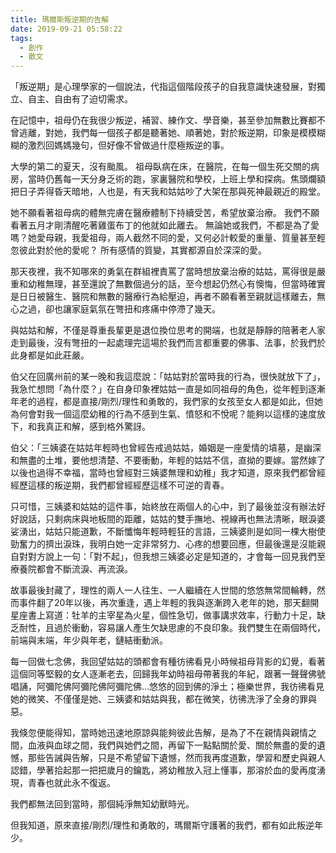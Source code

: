 ```yaml
---
title: 瑪爾斯叛逆期的告解
date: 2019-09-21 05:58:22
tags:
  - 創作
  - 散文
---
```


「叛逆期」是心理學家的一個說法，代指這個階段孩子的自我意識快速發展，對獨立、自主、自由有了迫切需求。

在記憶中，祖母仍在我很少叛逆，補習、練作文、學音樂，甚至參加無數比賽都不曾逃離，對她，我們每一個孩子都是聽著她、順著她，對於叛逆期，印象是模模糊糊的激烈回媽媽幾句，但好像不曾做過什麼極叛逆的事。
<!--more-->
大學的第二的夏天，沒有颱風。
祖母臥病在床，在醫院，在每一個生死交關的病房，當時仍舊每一天分身乏術的跑，家裏醫院和學校，上班上學和探病。焦頭爛額把日子弄得昏天暗地，人也是，有天我和姑姑吵了大架在那與死神最親近的殿堂。

她不願看著祖母病的體無完膚在醫療體制下持續受苦，希望放棄治療。
我們不願看著五月才剛清醒吃著雞蛋布丁的他就如此離去。
無論她或我們，不都是為了愛嗎？她愛母親，我愛祖母，兩人截然不同的愛，又何必計較愛的重量、質量甚至輕忽彼此對於他的愛呢？
所有感情的質變，其實都源自於深深的愛。

那天夜裡，我不知哪來的勇氣在群組裡責罵了當時想放棄治療的姑姑，罵得很是嚴重和幼稚無理，甚至還說了無數個過分的話，至今想起仍然心有懊悔，但當時確實是日日被醫生、醫院和無數的醫療行為給壓迫，再者不願看著至親就這樣離去，無心之過，卻也讓家庭氣氛在彆扭和疼痛中停滯了幾天。

與姑姑和解，不僅是尊重長輩更是退位換位思考的開端，也就是靜靜的陪著老人家走到最後，沒有彆扭的一起處理完這場於我們而言都重要的佛事、法事，於我們於此身都是如此莊嚴。

伯父在回廣州前的某一晚和我這麼說：「姑姑對於當時我的行為，很快就放下了」，我急忙想問「為什麼？」在自身印象裡姑姑一直是如同祖母的角色，從年輕到逐漸年老的過程，都是直接/剛烈/理性和勇敢的，我們家的女孩至女人都是如此，但她為何會對我一個這麼幼稚的行為不感到生氣、憤怒和不悅呢？能夠以這樣的速度放下，和我真正和解，感到格外驚訝。

伯父：「三姨婆在姑姑年輕時也曾經告戒過姑姑，婚姻是一座愛情的墳墓，是幽深和無盡的土堆，要他想清楚、不要衝動，年輕的姑姑不信，直拗的要嫁。當然嫁了以後也過得不幸福，當時也曾經對三姨婆無理和幼稚」我才知道，原來我們都曾經經歷這樣的叛逆期，我們都曾經經歷這樣不可逆的青春。

只可惜，三姨婆和姑姑的這件事，始終放在兩個人的心中，到了最後並沒有辦法好好說話，只剩病床與地板間的距離，姑姑的雙手撫地、視線再也無法清晰，眼淚婆娑湧出，姑姑只能道歉，不斷懺悔年輕時輕狂的言語，三姨婆則是如同一棵大樹使勁奮力的擠出淚珠，我明白她一定非常努力、心疼的想要回應，但最後還是沒能親自對對方說上一句：「對不起」，但我想三姨婆必定是知道的，才會每一回見我們至療養院都會不斷流淚、再流淚。

故事最後封藏了，理性的兩人一人往生、一人繼續在人世間的悠悠無常間輪轉，然而事件翻了20年以後，再次重逢，遇上年輕的我與逐漸跨入老年的她，那天翻開星座書上寫道：牡羊的主宰星為火星，個性急切，做事講求效率，行動力十足，缺乏耐性，且過於衝動，容易讓人產生欠缺思慮的不良印象。我們雙生在兩個時代，前端與末端，年少與年老，鏈結衝動派。

每一回做七念佛，我回望姑姑的頭都會有種彷彿看見小時候祖母背影的幻覺，看著這個同等堅毅的女人逐漸老去，回歸我年幼時祖母帶著我的年紀，跟著一聲聲佛號唱誦，阿彌陀佛阿彌陀佛阿彌陀佛…悠悠的回到佛的淨土；極樂世界，我彷彿看見她的微笑、不僅僅是她、三姨婆和姑姑與我，都在微笑，彷彿洗淨了全身的罪與惡。

我倏忽便能得知，當時她迅速地原諒與能夠彼此告解，是為了不在親情與親情之間，血液與血球之間，我們與她們之間，再留下一點點關於愛、關於無盡的愛的遺憾，那些告誡與告解，只是不希望留下遺憾，然而我再度道歉，學習和歷史與親人認錯，學著拾起那一把把歲月的鑰匙，將幼稚放入冠上懂事，那溶於血的愛再度湧現，青春也就此永不復返。

我們都無法回到當時，那個純淨無知幼獸時光。

但我知道，原來直接/剛烈/理性和勇敢的，瑪爾斯守護著的我們，都有如此叛逆年少。
